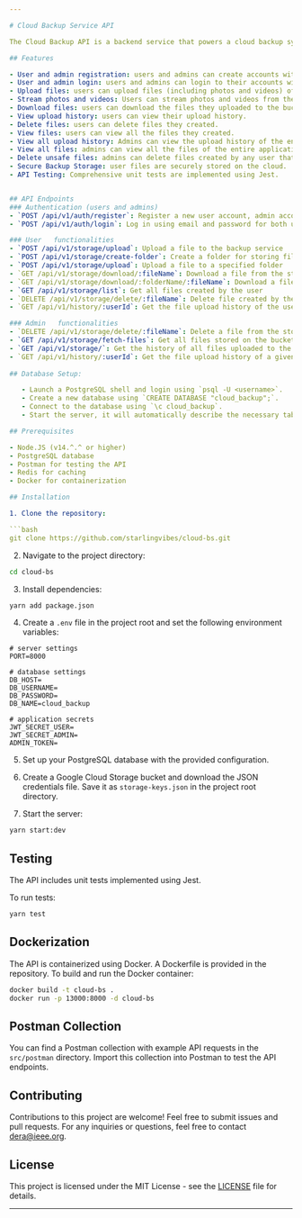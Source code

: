 ```yaml
---

# Cloud Backup Service API

The Cloud Backup API is a backend service that powers a cloud backup system. It allows users to securely create accounts and manage their backups in the cloud. This API is built using Google Cloud, ExpressJS, NodeJS, PostgreSQL, TypeScript and Jest for testing.

## Features

- User and admin registration: users and admins can create accounts with their full name, email address and password.
- User and admin login: users and admins can login to their accounts with their email address and password.
- Upload files: users can upload files (including photos and videos) of not more than 200MB.
- Stream photos and videos: Users can stream photos and videos from the cloud.
- Download files: users can download the files they uploaded to the bucket.
- View upload history: users can view their upload history.
- Delete files: users can delete files they created.
- View files: users can view all the files they created.
- View all upload history: Admins can view the upload history of the entire application.
- View all files: admins can view all the files of the entire application.
- Delete unsafe files: admins can delete files created by any user that are deemed unsafe.
- Secure Backup Storage: user files are securely stored on the cloud.
- API Testing: Comprehensive unit tests are implemented using Jest.


## API Endpoints
### Authentication (users and admins)
- `POST /api/v1/auth/register`: Register a new user account, admin accounts require a secret token.
- `POST /api/v1/auth/login`: Log in using email and password for both users and admins.

### User   functionalities
- `POST /api/v1/storage/upload`: Upload a file to the backup service
- `POST /api/v1/storage/create-folder`: Create a folder for storing files in the bucket
- `POST /api/v1/storage/upload`: Upload a file to a specified folder
- `GET /api/v1/storage/download/:fileName`: Download a file from the storage bucket
- `GET /api/v1/storage/download/:folderName/:fileName`: Download a file from a specified folder 
- `GET /api/v1/storage/list`: Get all files created by the user 
- `DELETE /api/v1/storage/delete/:fileName`: Delete file created by the user 
- `GET /api/v1/history/:userId`: Get the file upload history of the user

### Admin   functionalities
- `DELETE /api/v1/storage/delete/:fileName`: Delete a file from the storage bucket
- `GET /api/v1/storage/fetch-files`: Get all files stored on the bucket
- `GET /api/v1/storage/`: Get the history of all files uploaded to the bucket
- `GET /api/v1/history/:userId`: Get the file upload history of a given user
 
## Database Setup:

   - Launch a PostgreSQL shell and login using `psql -U <username>`.
   - Create a new database using `CREATE DATABASE "cloud_backup";`.
   - Connect to the database using `\c cloud_backup`.
   - Start the server, it will automatically describe the necessary tables

## Prerequisites

- Node.JS (v14.^.^ or higher)
- PostgreSQL database
- Postman for testing the API
- Redis for caching
- Docker for containerization

## Installation

1. Clone the repository:

```bash
git clone https://github.com/starlingvibes/cloud-bs.git
```

2. Navigate to the project directory:

```bash
cd cloud-bs
```

3. Install dependencies:

```bash
yarn add package.json
```

4. Create a `.env` file in the project root and set the following environment variables:

```env
# server settings
PORT=8000

# database settings
DB_HOST=
DB_USERNAME=
DB_PASSWORD=
DB_NAME=cloud_backup

# application secrets
JWT_SECRET_USER=
JWT_SECRET_ADMIN=
ADMIN_TOKEN=
```

5. Set up your PostgreSQL database with the provided configuration.

6. Create a Google Cloud Storage bucket and download the JSON credentials file. Save it as `storage-keys.json` in the project root directory.

7. Start the server:

```bash
yarn start:dev
```


## Testing

The API includes unit tests implemented using Jest.

To run tests:

```bash
yarn test
```

## Dockerization 

The API is containerized using Docker. A Dockerfile is provided in the repository. To build and run the Docker container:

```bash
docker build -t cloud-bs .
docker run -p 13000:8000 -d cloud-bs
```

## Postman Collection

You can find a Postman collection with example API requests in the `src/postman` directory. Import this collection into Postman to test the API endpoints.

## Contributing

Contributions to this project are welcome! Feel free to submit issues and pull requests.
For any inquiries or questions, feel free to contact [dera@ieee.org](mailto:dera@ieee.org).

## License

This project is licensed under the MIT License - see the [LICENSE](LICENSE) file for details.

---
```

